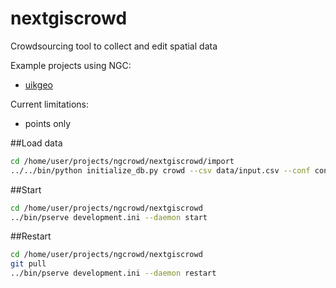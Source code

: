 nextgiscrowd
============

Crowdsourcing tool to collect and edit spatial data

Example projects using NGC:

* [uikgeo](http://uikgeo.ru)

Current limitations:

* points only


##Load data
```bash
cd /home/user/projects/ngcrowd/nextgiscrowd/import
../../bin/python initialize_db.py crowd --csv data/input.csv --conf config.json --db_conf ../development.ini
```

##Start

```bash
cd /home/user/projects/ngcrowd/nextgiscrowd
../bin/pserve development.ini --daemon start
```

##Restart

```bash
cd /home/user/projects/ngcrowd/nextgiscrowd
git pull
../bin/pserve development.ini --daemon restart
```
